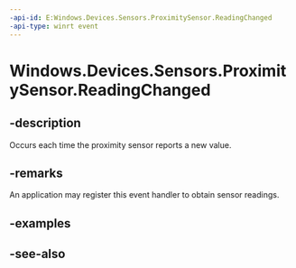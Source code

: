 ----api-id: E:Windows.Devices.Sensors.ProximitySensor.ReadingChanged
-api-type: winrt event
---<!-- Event syntaxpublic event Windows.Foundation.TypedEventHandler ReadingChanged<Windows.Devices.Sensors.ProximitySensor,  Windows.Devices.Sensors.ProximitySensorReadingChangedEventArgs>--># Windows.Devices.Sensors.ProximitySensor.ReadingChanged## -descriptionOccurs each time the proximity sensor reports a new value.## -remarksAn application may register this event handler to obtain sensor readings.## -examples## -see-also